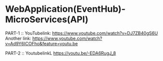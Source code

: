 # WebApplication(EventHub)-MicroServices(API)
 
 PART-1 ::
 YouTubelink: https://www.youtube.com/watch?v=DJ7ZB40gS6U
Another link: https://www.youtube.com/watch?v=Ad9Y6ICOFho&feature=youtu.be

PART-2 ::
YoutubelinkL https://youtu.be/-EDA6RugJ_8

